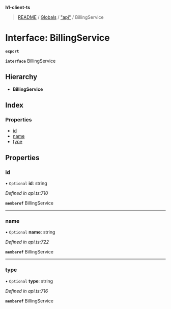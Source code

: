 **h1-client-ts**

> [README](../README.md) / [Globals](../globals.md) / ["api"](../modules/_api_.md) / BillingService

# Interface: BillingService

**`export`** 

**`interface`** BillingService

## Hierarchy

* **BillingService**

## Index

### Properties

* [id](_api_.billingservice.md#id)
* [name](_api_.billingservice.md#name)
* [type](_api_.billingservice.md#type)

## Properties

### id

• `Optional` **id**: string

*Defined in api.ts:710*

**`memberof`** BillingService

___

### name

• `Optional` **name**: string

*Defined in api.ts:722*

**`memberof`** BillingService

___

### type

• `Optional` **type**: string

*Defined in api.ts:716*

**`memberof`** BillingService
